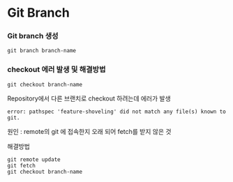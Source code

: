 # Git Branch

### Git branch 생성

```shell
git branch branch-name
```



### checkout  에러 발생 및 해결방법

```shell
git checkout branch-name
```

Repository에서 다른 브랜치로 checkout 하려는데 에러가 발생

```shell
error: pathspec 'feature-shoveling' did not match any file(s) known to git.
```

원인 : remote의 git 에 접속한지 오래 되어 fetch를 받지 않은 것

해결방법

```shell
git remote update
git fetch
git checkout branch-name
```




